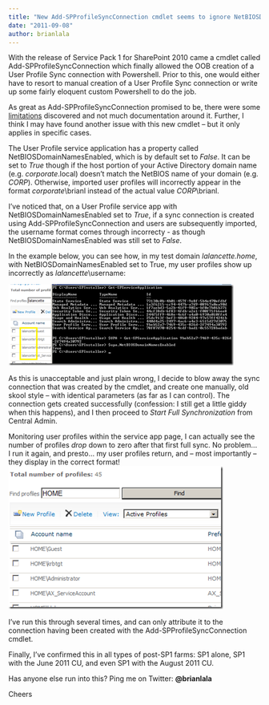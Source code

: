 ```yaml
---
title: "New Add-SPProfileSyncConnection cmdlet seems to ignore NetBIOSDomainNamesEnabled property?"
date: "2011-09-08"
author: brianlala
---
```


With the release of Service Pack 1 for SharePoint 2010 came a cmdlet called Add-SPProfileSyncConnection which finally allowed the OOB creation of a User Profile Sync connection with Powershell. Prior to this, one would either have to resort to manual creation of a User Profile Sync connection or write up some fairly eloquent custom Powershell to do the job.

As great as Add-SPProfileSyncConnection promised to be, there were some [limitations](http://www.harbar.net/archive/2011/07/12/332.aspx) discovered and not much documentation around it. Further, I think I may have found another issue with this new cmdlet – but it only applies in specific cases.

The User Profile service application has a property called NetBIOSDomainNamesEnabled, which is by default set to _False_. It can be set to _True_ though if the host portion of your Active Directory domain name (e.g. _corporate_.local) doesn’t match the NetBIOS name of your domain (e.g. _CORP_). Otherwise, imported user profiles will incorrectly appear in the format _corporate_\\brianl instead of the actual value _CORP_\\brianl.

I’ve noticed that, on a User Profile service app with NetBIOSDomainNamesEnabled set to _True_, if a sync connection is created using Add-SPProfileSyncConnection and users are subsequently imported, the username format comes through incorrecty - as though NetBIOSDomainNamesEnabled was still set to _False_.

In the example below, you can see how, in my test domain _lalancette.home_, with NetBIOSDomainNamesEnabled set to True, my user profiles show up incorrectly as _lalancette_\\username:

[![After_Add-SPProfileSyncConnection-Highlight](images/After_Add-SPProfileSyncConnection-Highlight_thumb.png)](http://spinsiders.com/brianlala/files/2011/09/After_Add-SPProfileSyncConnection-Highlight.png)

As this is unacceptable and just plain wrong, I decide to blow away the sync connection that was created by the cmdlet, and create one manually, old skool style – with identical parameters (as far as I can control). The connection gets created successfully (confession: I still get a little giddy when this happens), and I then proceed to _Start Full Synchronization_ from Central Admin.

Monitoring user profiles within the service app page, I can actually see the number of profiles _drop_ down to zero after that first full sync. No problem... I run it again, and presto… my user profiles return, and – most importantly – they display in the correct format! [![After_ManualProfileSyncConnectionCreation](images/After_ManualProfileSyncConnectionCreation_thumb.png)](http://spinsiders.com/brianlala/files/2011/09/After_ManualProfileSyncConnectionCreation.png)

I’ve run this through several times, and can only attribute it to the connection having been created with the Add-SPProfileSyncConnection cmdlet.

Finally, I’ve confirmed this in all types of post-SP1 farms: SP1 alone, SP1 with the June 2011 CU, and even SP1 with the August 2011 CU.

Has anyone else run into this? Ping me on Twitter: **@brianlala**

Cheers
